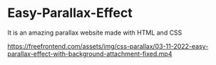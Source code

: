 # Easy-Parallax-Effect
It is an amazing parallax website made with HTML and CSS

https://freefrontend.com/assets/img/css-parallax/03-11-2022-easy-parallax-effect-with-background-attachment-fixed.mp4

